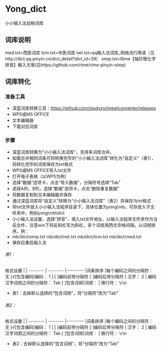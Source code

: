 # Yong_dict
小小输入法自制词库
## 词库说明
 med.txt=西医词库
 tcm.txt=中医词库
 net.txt=qq输入法词库_网络流行用语（见http://dict.qq.pinyin.cn/dict_detail?dict_id=39）
 simp.txt=Rime【袖珍簡化字拼音】輸入方案(见https://github.com/rime/rime-pinyin-simp)
## 词库转化
### 准备工具
* 深蓝词库转换工具：https://github.com/studyzy/imewlconverter/releases
* WPS或MS OFFICE
* 文本编辑器
* 下载对应词库

### 步骤
* 深蓝词库转换为“小小输入法词库”，支持多词库合并。
* 如需合并相同词条可将转换完毕的“小小输入法词库”转化为“自定义”（表1），将转化完毕的词库保存为txt格式
* WPS或MS OFFICE导入txt文件
 * 打开电子表格（以WPS为例）
 * 选择“数据”选项卡，点击“导入数据”，分隔符号选择“Tab”
 * 选择A列、B列，选择“数据”选项卡，点击“删除重复数据”
 * 将数据复制到文本编辑器并保存
 * 通过深蓝词库将“自定义”转换为“小小输入法词库”（表2）并保存为txt格式
* 将txt文件放入小小输入法程序目录下，具体位置为yong\mb，可存放入子文件夹中，例如yong\mb\dict
* 小小输入法设置，选择“拼音”，填入txt文件地址，以输入法程序文件夹作为当前文件，注意win下将反斜杠写为斜杠，多个词库用西文空格间隔，以词频排序。例：
 * mb/dict/simp.txt mb/dict/net.txt mb/dict/tcm.txt mb/dict/med.txt
* 保存后重启输入法

###### 表1：
格式设置  |          |
-------- | -------- |---------
          |词条排序  |每个编码之间的分隔符： 无
[√]包含编码|编码： 1  | [ ]编码前带分隔符  [ ]编码后带分隔符
          | 汉字： 2 | 编码汉字词频之间的分隔符：  Tab
[ ]包含词频|词频：    | 换行符：  \r\n
* 表1：去掉默认选择的“包含词频”，将“分隔符”改为"Tab"

 
###### 表2：
格式设置  |          |
-------- | -------- |---------
          |词条排序  |每个编码之间的分隔符： 无
[√]包含编码|编码： 1  | [ ]编码前带分隔符  [ ]编码后带分隔符
          | 汉字： 2 | 编码汉字词频之间的分隔符：  Tab
[ ]包含词频|词频：    | 换行符：  \r\n
* 表2：去掉默认选择的“包含词频”，将“分隔符”改为"Tab"

